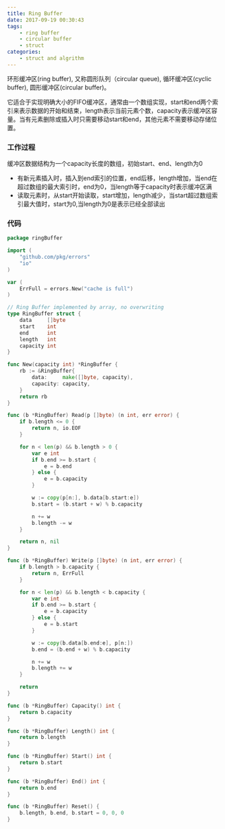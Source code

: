 ```yaml
---
title: Ring Buffer
date: 2017-09-19 00:30:43
tags: 
	- ring buffer 
	- circular buffer
	- struct
categories:
	- struct and algrithm
---
```


环形缓冲区(ring buffer), 又称圆形队列（circular queue), 循环缓冲区(cyclic buffer), 圆形缓冲区(circular buffer)。

它适合于实现明确大小的FIFO缓冲区，通常由一个数组实现，start和end两个索引来表示数据的开始和结束，length表示当前元素个数，capacity表示缓冲区容量。当有元素删除或插入时只需要移动start和end，其他元素不需要移动存储位置。

<!-- more -->

### 工作过程

缓冲区数据结构为一个capacity长度的数组，初始start、end、length为0

* 有新元素插入时，插入到end索引的位置，end后移，length增加，当end在超过数组的最大索引时，end为0，当length等于capacity时表示缓冲区满
* 读取元素时，从start开始读取，start增加，length减少，当start超过数组索引最大值时，start为0,当length为0是表示已经全部读出

### 代码

```go
package ringBuffer

import (
	"github.com/pkg/errors"
	"io"
)

var (
	ErrFull = errors.New("cache is full")
)

// Ring Buffer implemented by array, no overwriting
type RingBuffer struct {
	data     []byte
	start    int
	end      int
	length   int
	capacity int
}

func New(capacity int) *RingBuffer {
	rb := &RingBuffer{
		data:     make([]byte, capacity),
		capacity: capacity,
	}
	return rb
}

func (b *RingBuffer) Read(p []byte) (n int, err error) {
	if b.length <= 0 {
		return n, io.EOF
	}

	for n < len(p) && b.length > 0 {
		var e int
		if b.end >= b.start {
			e = b.end
		} else {
			e = b.capacity
		}

		w := copy(p[n:], b.data[b.start:e])
		b.start = (b.start + w) % b.capacity

		n += w
		b.length -= w
	}

	return n, nil
}

func (b *RingBuffer) Write(p []byte) (n int, err error) {
	if b.length > b.capacity {
		return n, ErrFull
	}

	for n < len(p) && b.length < b.capacity {
		var e int
		if b.end >= b.start {
			e = b.capacity
		} else {
			e = b.start
		}

		w := copy(b.data[b.end:e], p[n:])
		b.end = (b.end + w) % b.capacity

		n += w
		b.length += w
	}

	return
}

func (b *RingBuffer) Capacity() int {
	return b.capacity
}

func (b *RingBuffer) Length() int {
	return b.length
}

func (b *RingBuffer) Start() int {
	return b.start
}

func (b *RingBuffer) End() int {
	return b.end
}

func (b *RingBuffer) Reset() {
	b.length, b.end, b.start = 0, 0, 0
}

```

